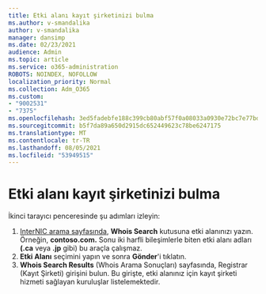 ```yaml
---
title: Etki alanı kayıt şirketinizi bulma
ms.author: v-smandalika
author: v-smandalika
manager: dansimp
ms.date: 02/23/2021
audience: Admin
ms.topic: article
ms.service: o365-administration
ROBOTS: NOINDEX, NOFOLLOW
localization_priority: Normal
ms.collection: Adm_O365
ms.custom:
- "9002531"
- "7375"
ms.openlocfilehash: 3ed5fadebfe188c399cb80abf57f0a08033a0930e72bc7e77bd9ac889638fe60
ms.sourcegitcommit: b5f7da89a650d2915dc652449623c78be6247175
ms.translationtype: MT
ms.contentlocale: tr-TR
ms.lasthandoff: 08/05/2021
ms.locfileid: "53949515"
---
```

# <a name="find-your-domain-registrar"></a>Etki alanı kayıt şirketinizi bulma

İkinci tarayıcı penceresinde şu adımları izleyin:

1. [InterNIC arama sayfasında](https://lookup.icann.org/), **Whois Search** kutusuna etki alanınızı yazın. Örneğin, **contoso.com.** Sonu iki harfli bileşimlerle biten etki alanı adları **(.ca** veya **.jp** gibi) bu araçla çalışmaz.
2. **Etki Alanı** seçimini yapın ve sonra **Gönder**'i tıklatın.
3. **Whois Search Results** (Whois Arama Sonuçları) sayfasında, Registrar (Kayıt Şirketi) girişini bulun. Bu girişte, etki alanınız için kayıt şirketi hizmeti sağlayan kuruluşlar listelemektedir.
